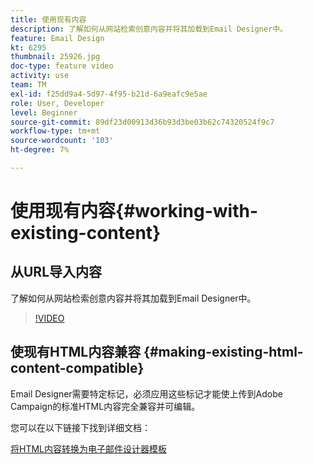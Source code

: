 ```yaml
---
title: 使用现有内容
description: 了解如何从网站检索创意内容并将其加载到Email Designer中。
feature: Email Design
kt: 6295
thumbnail: 25926.jpg
doc-type: feature video
activity: use
team: TM
exl-id: f25dd9a4-5d97-4f95-b21d-6a9eafc9e5ae
role: User, Developer
level: Beginner
source-git-commit: 89df23d00913d36b93d3be03b62c74320524f9c7
workflow-type: tm+mt
source-wordcount: '103'
ht-degree: 7%

---
```


# 使用现有内容{#working-with-existing-content}

## 从URL导入内容

了解如何从网站检索创意内容并将其加载到Email Designer中。

>[!VIDEO](https://video.tv.adobe.com/v/25926?quality=12&learn=on)

## 使现有HTML内容兼容 {#making-existing-html-content-compatible}

Email Designer需要特定标记，必须应用这些标记才能使上传到Adobe Campaign的标准HTML内容完全兼容并可编辑。

您可以在以下链接下找到详细文档：

[将HTML内容转换为电子邮件设计器模板](https://experienceleague.adobe.com/docs/campaign-standard/using/designing-content/building-email-content/using-existing-content.html?lang=en)
